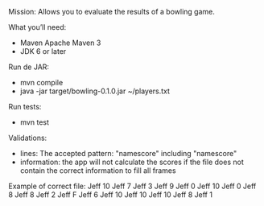  Mission:
 Allows you to evaluate the results of a bowling game.

 What you’ll need:
  - Maven Apache Maven 3 
  - JDK 6 or later
 
 Run de JAR:
  - mvn compile
  - java -jar target/bowling-0.1.0.jar ~/players.txt

 Run tests:
  - mvn test

 Validations:
  - lines: The accepted pattern: "name<space>score" including "<whitespace>name<whitespace>score<whitespace>"
  - information: the app will not calculate the scores if the file does not contain the correct information to fill all frames
 
 Example of correct file:
 Jeff 10
 Jeff 7
 Jeff 3
 Jeff 9
 Jeff 0
 Jeff 10
 Jeff 0
 Jeff 8
 Jeff 8
 Jeff 2
 Jeff F
 Jeff 6
 Jeff 10
 Jeff 10
 Jeff 10
 Jeff 8
 Jeff 1
